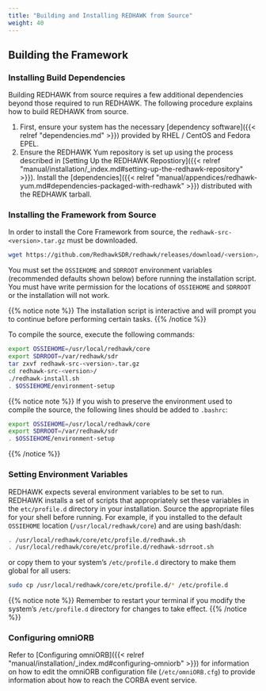 ```yaml
---
title: "Building and Installing REDHAWK from Source"
weight: 40
---
```


## Building the Framework

### Installing Build Dependencies

Building REDHAWK from source requires a few additional dependencies beyond those required to run REDHAWK. The following procedure explains how to build REDHAWK from source.

1.  First, ensure your system has the necessary [dependency software]({{< relref "dependencies.md" >}}) provided by RHEL / CentOS and Fedora EPEL.
2.  Ensure the REDHAWK Yum repository is set up using the process described in [Setting Up the REDHAWK Repostiory]({{< relref "manual/installation/_index.md#setting-up-the-redhawk-repository" >}}).  Install the [dependencies]({{< relref "manual/appendices/redhawk-yum.md#dependencies-packaged-with-redhawk" >}}) distributed with the REDHAWK tarball.

### Installing the Framework from Source

In order to install the Core Framework from source, the `redhawk-src-<version>.tar.gz` must be downloaded.

```bash
wget https://github.com/RedhawkSDR/redhawk/releases/download/<version>/redhawk-src-<version>.tar.gz
```

You must set the `OSSIEHOME` and `SDRROOT` environment variables (recommended defaults shown below) before running the installation script. You must have write permission for the locations of `OSSIEHOME` and `SDRROOT` or the installation will not work.

{{% notice note %}}
The installation script is interactive and will prompt you to continue before performing certain tasks.
{{% /notice %}}

To compile the source, execute the following commands:

```bash
export OSSIEHOME=/usr/local/redhawk/core
export SDRROOT=/var/redhawk/sdr
tar zxvf redhawk-src-<version>.tar.gz
cd redhawk-src-<version>/
./redhawk-install.sh
. $OSSIEHOME/environment-setup
```

{{% notice note %}}
If you wish to preserve the environment used to compile the source, the following lines should be added to `.bashrc`:

```bash
export OSSIEHOME=/usr/local/redhawk/core
export SDRROOT=/var/redhawk/sdr
. $OSSIEHOME/environment-setup
```
{{% /notice %}}

### Setting Environment Variables

REDHAWK expects several environment variables to be set to run. REDHAWK installs a set of scripts that appropriately set these variables in the `etc/profile.d` directory in your installation. Source the appropriate files for your shell before running. For example, if you installed to the default `OSSIEHOME` location (`/usr/local/redhawk/core`) and are using bash/dash:

```bash
. /usr/local/redhawk/core/etc/profile.d/redhawk.sh
. /usr/local/redhawk/core/etc/profile.d/redhawk-sdrroot.sh
```

or copy them to your system’s `/etc/profile.d` directory to make them global for all users:

```bash
sudo cp /usr/local/redhawk/core/etc/profile.d/* /etc/profile.d
```

{{% notice note %}}
Remember to restart your terminal if you modify the system’s `/etc/profile.d` directory for changes to take effect.
{{% /notice %}}

### Configuring omniORB

Refer to [Configuring omniORB]({{< relref "manual/installation/_index.md#configuring-omniorb" >}}) for information on how to edit the omniORB configuration file (`/etc/omniORB.cfg`) to provide information about how to reach the CORBA event service.
